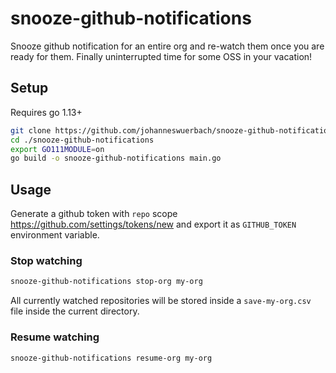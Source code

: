 # snooze-github-notifications

Snooze github notification for an entire org and re-watch them once you are ready for them. Finally uninterrupted time for some OSS in your vacation!

## Setup

Requires go 1.13+

```bash
git clone https://github.com/johanneswuerbach/snooze-github-notifications
cd ./snooze-github-notifications
export GO111MODULE=on
go build -o snooze-github-notifications main.go
```

## Usage

Generate a github token with `repo` scope https://github.com/settings/tokens/new and export it as `GITHUB_TOKEN` environment variable.

### Stop watching

```bash
snooze-github-notifications stop-org my-org
```

All currently watched repositories will be stored inside a `save-my-org.csv` file inside the current directory.

### Resume watching

```bash
snooze-github-notifications resume-org my-org
```
